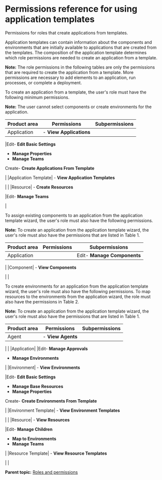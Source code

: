 # Permissions reference for using application templates

Permissions for roles that create applications from templates.

Application templates can contain information about the components and environments that are initially available to applications that are created from the templates. The composition of the application template determines which role permissions are needed to create an application from a template.

**Note:** The role permissions in the following tables are only the permissions that are required to create the application from a template. More permissions are necessary to add elements to an application, run processes, or complete a deployment.

To create an application from a template, the user's role must have the following minimum permissions.

**Note:** The user cannot select components or create environments for the application.

|Product area|Permissions|Subpermissions|
|------------|-----------|--------------|
|Application| -   **View Applications**

 |Edit-   **Edit Basic Settings**
-   **Manage Properties**
-   **Manage Teams**

Create-   **Create Applications From Template**

|
|Application Template| -   **View Application Templates**

 | |
|Resource| -   **Create Resources**

 |Edit-   **Manage Teams**

|

To assign existing components to an application from the application template wizard, the user's role must also have the following permissions.

**Note:** To create an application from the application template wizard, the user's role must also have the permissions that are listed in Table 1.

|Product area|Permissions|Subpermissions|
|------------|-----------|--------------|
|Application| |Edit-   **Manage Components**

|
|Component| -   **View Components**

 | |

To create environments for an application from the application template wizard, the user's role must also have the following permissions. To map resources to the environments from the application wizard, the role must also have the permissions in Table 2.

**Note:** To create an application from the application template wizard, the user's role must also have the permissions that are listed in Table 1.

|Product area|Permissions|Subpermissions|
|------------|-----------|--------------|
|Agent| -   **View Agents**

 | |
|Application| |Edit-   **Manage Approvals**
-   **Manage Environments**

|
|Environment| -   **View Environments**

 |Edit-   **Edit Basic Settings**
-   **Manage Base Resources**
-   **Manage Properties**

Create-   **Create Environments From Template**

|
|Environment Template| -   **View Environment Templates**

 | |
|Resource| -   **View Resources**

 |Edit-   **Manage Children**
-   **Map to Environments**
-   **Manage Teams**

|
|Resource Template| -   **View Resource Templates**

 | |

**Parent topic:** [Roles and permissions](../../com.udeploy.admin.doc/topics/security_roles.md)

